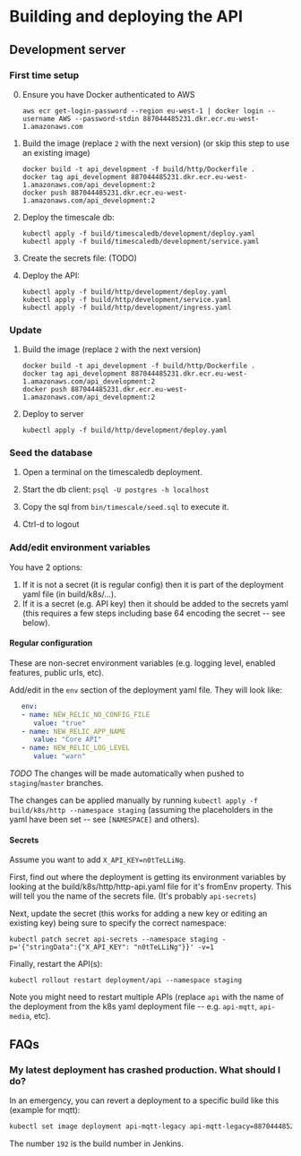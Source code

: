 # Building and deploying the API

## Development server

### First time setup

0. Ensure you have Docker authenticated to AWS
   ```
   aws ecr get-login-password --region eu-west-1 | docker login --username AWS --password-stdin 887044485231.dkr.ecr.eu-west-1.amazonaws.com
   ```
   
1. Build the image (replace `2` with the next version) (or skip this step to use an existing image)
   ```
   docker build -t api_development -f build/http/Dockerfile .
   docker tag api_development 887044485231.dkr.ecr.eu-west-1.amazonaws.com/api_development:2
   docker push 887044485231.dkr.ecr.eu-west-1.amazonaws.com/api_development:2
   ```

2. Deploy the timescale db:
   ```
   kubectl apply -f build/timescaledb/development/deploy.yaml
   kubectl apply -f build/timescaledb/development/service.yaml
   ```

3. Create the secrets file:
   (TODO)

4. Deploy the API:
   ```
   kubectl apply -f build/http/development/deploy.yaml
   kubectl apply -f build/http/development/service.yaml
   kubectl apply -f build/http/development/ingress.yaml
   ```

### Update

1. Build the image (replace `2` with the next version)
   ```
   docker build -t api_development -f build/http/Dockerfile .
   docker tag api_development 887044485231.dkr.ecr.eu-west-1.amazonaws.com/api_development:2
   docker push 887044485231.dkr.ecr.eu-west-1.amazonaws.com/api_development:2
   ```

2. Deploy to server
   ```
   kubectl apply -f build/http/development/deploy.yaml
   ```


### Seed the database

1. Open a terminal on the timescaledb deployment.

2. Start the db client: `psql -U postgres -h localhost`

3. Copy the sql from `bin/timescale/seed.sql` to execute it.

4. Ctrl-d to logout


### Add/edit environment variables

You have 2 options:
1. If it is not a secret (it is regular config) then it is part of the deployment yaml file (in build/k8s/...).
2. If it is a secret (e.g. API key) then it should be added to the secrets yaml (this requires a few steps including base 64 encoding the secret -- see below).

#### Regular configuration

These are non-secret environment variables (e.g. logging level, enabled features, public urls, etc).

Add/edit in the `env` section of the deployment yaml file. They will look like:

```yaml
   env:
   - name: NEW_RELIC_NO_CONFIG_FILE
      value: "true"
   - name: NEW_RELIC_APP_NAME
      value: "Core API"
   - name: NEW_RELIC_LOG_LEVEL
      value: "warn"
```

_TODO_ The changes will be made automatically when pushed to `staging`/`master` branches.

The changes can be applied manually by running `kubectl apply -f build/k8s/http --namespace staging` (assuming the placeholders in the yaml have been set -- see `[NAMESPACE]` and others).

#### Secrets

Assume you want to add `X_API_KEY=n0tTeLLiNg`.

First, find out where the deployment is getting its environment variables by looking at the build/k8s/http/http-api.yaml file for it's fromEnv property. This will tell you the name of the secrets file. (It's probably `api-secrets`)

Next, update the secret (this works for adding a new key or editing an existing key) being sure to specify the correct namespace:

```
kubectl patch secret api-secrets --namespace staging -p='{"stringData":{"X_API_KEY": "n0tTeLLiNg"}}' -v=1
```

Finally, restart the API(s):

```
kubectl rollout restart deployment/api --namespace staging
```

Note you might need to restart multiple APIs (replace `api` with the name of the deployment from the k8s yaml deployment file -- e.g. `api-mqtt`, `api-media`, etc).


## FAQs

### My latest deployment has crashed production. What should I do?

In an emergency, you can revert a deployment to a specific build like this (example for mqtt):
```sh
kubectl set image deployment api-mqtt-legacy api-mqtt-legacy=887044485231.dkr.ecr.eu-west-1.amazonaws.com/api-mqtt_production:192 --namespace production
```

The number `192` is the build number in Jenkins.


